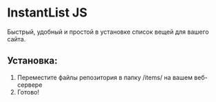 # InstantList JS
Быстрый, удобный и простой в установке список вещей для вашего сайта.
## Установка:
 1. Переместите файлы репозитория в папку /items/ на вашем веб-сервере
 2. Готово!
